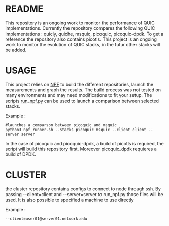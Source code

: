# README
This repository is an ongoing work to monitor the performance of QUIC implementations. Currently the repository compares the following QUIC implementations : quicly, quiche, msquic, picoquic, picoquic-dpdk. To get a reference the repository also contains picotls. This project is an ongoing work to monitor the evolution of QUIC stacks, in the futur other stacks will be added.


# USAGE

This project relies on [NPF](https://github.com/tbarbette/npf) to build the different repositories, launch the measurements and graph the results. The build process was not tested on many environments and may need modifications to fit your setup. The scripts [run_npf.py](run_npf.py) can be used to launch a comparison between selected stacks.

Example :

```
#launches a comparson between picoquic and msquic
python3 npf_runner.sh --stacks picoquic msquic --client client --server server
```

In the case of picoquic and picoquic-dpdk, a build of picotls is required, the script will build this repository first. Moreover picoquic_dpdk requieres a build of DPDK.

# CLUSTER

the cluster repository contains configs to connect to node through ssh. By passing --client=client and --server=server to run_npf.py those files will be used. It is also possible to specified a machine to use directly

Example :
``` 
--client=user01@server01.network.edu
```



